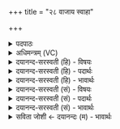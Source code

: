 +++
title = "२८ वाजाय स्वाहा"

+++
<details><summary>पदपाठः</summary>

वाजा॑य। स्वाहा॑। प्र॒स॒वायेति॑ प्रऽस॒वाय॑। स्वाहा॑। अ॒पि॒जाय॑। स्वाहा॑। क्रत॑वे। स्वाहा॑। वस॑वे। स्वाहा॑। अ॒ह॒र्पत॑ये। स्वाहा॑। अह्ने॑। मु॒ग्धाय॑ स्वाहा॑। मु॒ग्धाय॑। वै॒न॒ꣳशि॒नाय॑। स्वाहा॑। वि॒न॒ꣳशिन॒ इति॑ विन॒ꣳशिने॑। आ॒न्त्या॒य॒नाय॑। स्वाहा॑। आन्त्या॑य। भौ॒व॒नाय॑। स्वाहा॑। भुव॑नस्य। पत॑ये। स्वाहा॑। अधि॑पतय॒ इत्यधि॑ऽपतये। स्वाहा॑। प्र॒जाप॑तय॒ इति॑ प्र॒जाऽप॑तये। स्वाहा॑। इ॒यम्। ते॒। राट्। मि॒त्राय॑। य॒न्ता। अ॒सि॒। यम॑नः। ऊ॒र्जे। त्वा॒। वृष्ट्यै॑। त्वा॒। प्र॒जाना॒मिति॑ प्र॒ऽजाना॑म्। त्वा॒। आधि॑पत्या॒येत्याधि॑ऽपत्याय। २८।
</details>

<details><summary>अधिमन्त्रम् (VC)</summary>

- सङ्ग्रामादिविदात्मा देवता
- देवा ऋषयः
- भुरिगाकृतिः, आर्ची बृहती
- पञ्चमः, मध्यमः
</details>

<details><summary>दयानन्द-सरस्वती (हि) - विषयः</summary>

अब कैसी वाणी का स्वीकार करना चाहिये, यह विषय अगले मन्त्र में कहा है ॥
</details>

<details><summary>दयानन्द-सरस्वती (हि) - पदार्थः</summary>

पदार्थान्वयभाषाः -  जिस विद्वान् में (वाजाय) सङ्ग्राम के लिये (स्वाहा) सत्यक्रिया (प्रसवाय) ऐश्वर्य वा सन्तानोत्पत्ति के अर्थ (स्वाहा) पुरुषार्थ बलयुक्त सत्य वाणी (अपिजाय) ग्रहण करने के अर्थ (स्वाहा) उत्तम क्रिया (क्रतवे) विज्ञान के लिये (स्वाहा) योगाभ्यासादि क्रिया (वसवे) निवास के लिये (स्वाहा) धनप्राप्ति कराने हारी क्रिया (अहर्पतये) दिनों के पालन करने के लिये (स्वाहा) कालविज्ञान को देने हारी क्रिया (अह्ने) दिन के लिये वा (मुग्धाय) मूढ़जन के लिये (स्वाहा) वैराग्ययुक्त क्रिया (मुग्धाय) मोह को प्राप्त हुए के लिये (वैनंशिनाय) विनाशी अर्थात् विनष्ट होनेहारे को जो बोध उसके लिये (स्वाहा) सत्य हितोपदेश करनेवाली वाणी (विनंशिने) विनाश होनेवाले स्वभाव के अर्थ वा (आन्त्यायनाय) अन्त में घर जिसका हो उसके लिये (स्वाहा) सत्य वाणी (आन्त्याय) नीच वर्ण में उत्पन्न हुए (भौवनाय) भुवन सम्बन्धी के लिये (स्वाहा) उत्तम उपदेश (भुवनस्य) जिस संसार में सब प्राणीमात्र होते हैं, उसके (पतये) स्वामी के अर्थ (स्वाहा) उत्तम वाणी (अधिपतये) पालनेवालों के अधिष्ठाता के अर्थ (स्वाहा) राजव्यवहार को जनाने हारी क्रिया तथा (प्रजापतये) प्रजा के पालन करनेवाले के अर्थ (स्वाहा) राजधर्म प्रकाश करनेहारी नीति स्वीकार की जाती है तथा जिस (ते) आप को (इयम्) यह (राट्) विशेष प्रकाशमान नीति है और जो (यमनः) अच्छे गुणों के ग्रहणकर्त्ता आप (मित्राय) मित्र के लिये (यन्ता) उचित सत्कार करनेहारे (असि) हैं, उन (त्वा) आप को (ऊर्जे) पराक्रम के लिये (त्वा) आपको (वृष्ट्यै) वर्षा के लिये और (त्वा) आपको (प्रजानाम्) पालन के योग्य प्रजाओं के (आधिपत्याय) अधिपति होने के लिये हम स्वीकार करते हैं ॥२८ ॥
</details>

<details><summary>दयानन्द-सरस्वती (हि) - भावार्थः</summary>

भावार्थभाषाः -  जो मनुष्य धर्मयुक्त वाणी और क्रिया से सहित वर्त्तमान रहते हैं, वे सुखों को प्राप्त होते हैं और जो जितेन्द्रिय होते हैं, वे राज्य के पालन में समर्थ होते हैं ॥२८ ॥
</details>

<details><summary>दयानन्द-सरस्वती (सं) - विषयः</summary>

अथ कीदृशी वाक् स्वीकार्य्येत्याह ॥
</details>

<details><summary>दयानन्द-सरस्वती (सं) - पदार्थः</summary>

पदार्थान्वयभाषाः -  येन विदुषा वाजाय स्वाहा प्रसवाय स्वाहाऽपिजाय स्वाहा क्रतवे स्वाहा वसवे स्वाहाऽहर्पतये स्वाहाऽह्ने मुग्धाय स्वाहा मुग्धाय वैनंशिनाय स्वाहा विनंशिन आन्त्यायनाय स्वाहाऽऽन्त्याय भौवनाय स्वाहा भुवनस्य पतये स्वाहाऽधिपतये स्वाहा प्रजापतये स्वाहा स्वीक्रियते यस्य ते तवेयं राडस्ति यो यमनस्त्वं मित्राय यन्तासि तं त्वा त्वामूर्जे त्वा वृष्ट्यै त्वा प्रजानामाधिपत्याय च वयं स्वीकुर्वीमहि ॥२८ ॥
</details>

<details><summary>दयानन्द-सरस्वती (सं) - भावार्थः</summary>

भावार्थभाषाः -  ये मनुष्या धर्म्यवाक् क्रियाभ्यां सह प्रवर्त्तन्ते, ते सुखानि लभन्ते, ये जितेन्द्रियास्ते राज्यं रक्षितुं शक्नुवन्ति ॥२८ ॥
</details>

<details><summary>सविता जोशी ← दयानन्दः (म) - भावार्थः</summary>

भावार्थभाषाः -  ज्या माणसांची वाणी धर्मयुक्त असून, जे क्रियाशील असतात ते सुखी होतात व जी माणसे जितेंद्रिय असतात ती राज्याचे पालन करण्यास समर्थ असतात.
</details>